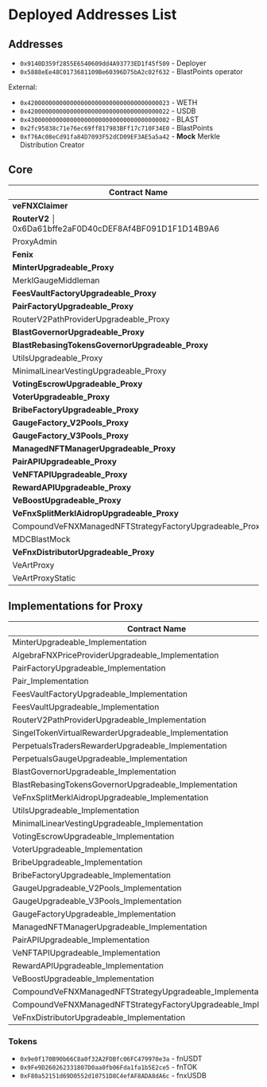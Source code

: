 # Deployed Addresses List

## Addresses
- `0x9140D359f2855E6540609dd4A93773ED1f45f509` - Deployer
- `0x5888eEe48C0173681109Be60396D75bA2c02f632` - BlastPoints operator

External:
- `0x4200000000000000000000000000000000000023` - WETH
- `0x4200000000000000000000000000000000000022` - USDB
- `0x4300000000000000000000000000000000000002` - BLAST
- `0x2fc95838c71e76ec69ff817983BFf17c710F34E0` - BlastPoints
- `0xf76Ac08eCd91fa84D7093F52dCD09EF3AE5a5a42` - **Mock** Merkle Distribution Creator

## Core
| Contract Name                                    | Address                                      |
| ------------------------------------------------ | -------------------------------------------- |
| **veFNXClaimer**                                  |  0x89A4a91aA2C5abC72531D9075AD890d23b234F58 |
| **RouterV2**                                      │ 0x6Da61bffe2aF0D40cDEF8Af4BF091D1F1D14B9A6 |
| ProxyAdmin                                       | 0x9502993595815b1Fa674C5133F42C3919a696bEc   |
| **Fenix**                                            | 0xA12E4649fdDDEFD0FB390e4D4fb34fFbd2834fA6   |
| **MinterUpgradeable_Proxy**                          | 0xDA283872Fc205f56cE5b0268D719373dc33e35dA   |
| MerklGaugeMiddleman                              | 0x6cA5683422A1A5A854e213120E8bd72cB2FdDf85   |
| **FeesVaultFactoryUpgradeable_Proxy**                | 0xa3103248290399cc2655b68f0038ce590ce8639E   |
| **PairFactoryUpgradeable_Proxy**                     | 0x514AeBB1526a08DB1dB97616F281fa30F7FAB6B3   |
| RouterV2PathProviderUpgradeable_Proxy            | 0xf49b7D01E9A5d3331b2995Fc049e9CBF29db0648   |
| **BlastGovernorUpgradeable_Proxy**                   | 0x5D72e06D2A2d9b897Ea84Cd88606Ad9E40ba4228   |
| **BlastRebasingTokensGovernorUpgradeable_Proxy**     | 0x76da5656DEa3D8A8111aB749042f98103198332F   |
| UtilsUpgradeable_Proxy                           | 0xcE0dc336D6059847f89cDac71F313607c0996225   |
| MinimalLinearVestingUpgradeable_Proxy            | 0x8Fe5b818D4d7a0c75d9fEF3dd823376322c57820   |
| **VotingEscrowUpgradeable_Proxy**                    | 0xd19D6CfB8Dd04Ea6B74C7d771D6EC912C50c0e34   |
| **VoterUpgradeable_Proxy**                           | 0x7936D81EF0548bd8dC9fDa5d3C1204b8def8CB43   |
| **BribeFactoryUpgradeable_Proxy**                    | 0x1B52578d4f504ED3f9251AE349dC094f60B382f3   |
| **GaugeFactory_V2Pools_Proxy**                       | 0xe18aE06D762370615664e9a14C6Eaa1bed6D203e   |
| **GaugeFactory_V3Pools_Proxy**                       | 0xedD8172FD89f615b873Ca01f5b94A8C899616e47   |
| **ManagedNFTManagerUpgradeable_Proxy**               | 0xcc5b8187F5bF5f344153a1045b1a4505ccd007f9   |
| **PairAPIUpgradeable_Proxy**                         | 0x6074fa138160aa81f3082FF1684a5d089D9B1f99   |
| **VeNFTAPIUpgradeable_Proxy**                        | 0x938DdfB6b96461287c4d5d919a559a8DD69f915C   |
| **RewardAPIUpgradeable_Proxy**                       | 0x43002697555743241155ee8b950F2075fD085F32   |
| **VeBoostUpgradeable_Proxy**                         | 0x20ba4388a1ef501F1fD055a39c4e303eCf5a1660   |
| **VeFnxSplitMerklAidropUpgradeable_Proxy**        |  0x4BcC88B000C02075115275d5BB1e4133Ed1BD068|
| CompoundVeFNXManagedNFTStrategyFactoryUpgradeable_Proxy | 0xd0fDb76bb8B5AF997442a54f4F9C90dfef481938  |
| MDCBlastMock                                     | 0x384da1d3e1a80a2bD49A3d3E36C74c7b4032dD01   |
| **VeFnxDistributorUpgradeable_Proxy** | 0xC69d09854EED4692603BA40e47Ed180f043a1414 |
| VeArtProxy | 0x3e98cae0fCA85A85F7AA6b591B87973D3cA168e9| 
| VeArtProxyStatic | 0xbDf98125C4012D0E8871B4686b5cFC8d1e70EE4e |


## Implementations for Proxy
| Contract Name                                           | Address                                      |
| ------------------------------------------------------- | -------------------------------------------- |
| MinterUpgradeable_Implementation                        | 0x2823d09A5b1B162f5192C4B10Fa85B015bFAD4fB   |
| AlgebraFNXPriceProviderUpgradeable_Implementation        | 0x9Ac737DB1768272C8711B168560a41e989A6f77A   |
| PairFactoryUpgradeable_Implementation                   | 0xbdaf5fc15D03FE670C974a2083a3892d21762449   |
| Pair_Implementation                                     | 0x71F9683e343309d7D7A235199f891a254CeC9eF7   |
| FeesVaultFactoryUpgradeable_Implementation              | 0xf873BaE7A0173704503c4c43b57348eb7d41Eae0   |
| FeesVaultUpgradeable_Implementation                     | 0x6F7f0Ab5505A679f9cD593E81afcE2Ee54b2f61B   |
| RouterV2PathProviderUpgradeable_Implementation          | 0x8CBEad3ceA2b44669d7a1C8FCb7A2CFB62416df6   |
| SingelTokenVirtualRewarderUpgradeable_Implementation     | 0x049c0D47aE36b67B1C74668071B30D4dF5590Fa7   |
| PerpetualsTradersRewarderUpgradeable_Implementation      | 0xaa4e8563C477907a410B871b2e27056Dc3d4aD32   |
| PerpetualsGaugeUpgradeable_Implementation               | 0x88d8aE0B24fcB16845788810a298131CfD12f45f   |
| BlastGovernorUpgradeable_Implementation                 | 0x032a4Bdd9c98abf3c8d4D29a540c29f57b393252   |
| BlastRebasingTokensGovernorUpgradeable_Implementation   | 0x9d830b8452818Bf9f5834B26E395eEb3A51d7693   |
| VeFnxSplitMerklAidropUpgradeable_Implementation         | 0xc32160bC7841aedB9b594DB6641320746bb6aAB1   |
| UtilsUpgradeable_Implementation                         | 0x7A2A229bB0FC58628448437Cc94db06FF1730550   |
| MinimalLinearVestingUpgradeable_Implementation          | 0x72B6a4200E66530C3e9D8Bc9bE4769119B5305E7   |
| VotingEscrowUpgradeable_Implementation                  | 0xd8808140f6ea77238d5EFb7aa3E1c525994CbaDc   |
| VoterUpgradeable_Implementation                         | 0xf9A192556C2FF8329Ff9D0C4f610e46585735e79   |
| BribeUpgradeable_Implementation                         | 0x4b7EF81cB931b50b20FdB04439515aC52a1CFC2D   |
| BribeFactoryUpgradeable_Implementation                  | 0xa76C4Cd922541d3b7680Dca1b4d025825605C1Ca   |
| GaugeUpgradeable_V2Pools_Implementation                         | 0xD9709Ef4b0D0A60655830E16CFBF6ADaE756caA5   |
| GaugeUpgradeable_V3Pools_Implementation                         | 0x25a92F38002802388f4f489AA57C502DFD3c7338   |
| GaugeFactoryUpgradeable_Implementation                  | 0x72b17eC1765969445e931615D13042BA83be5714   |
| ManagedNFTManagerUpgradeable_Implementation             | 0x8D7939508bAC0ff8C3E18B0C01d76D9A39BB2640   |
| PairAPIUpgradeable_Implementation                       | 0xA31f3c621b68435811baC8634A2a84746d5c2a67   |
| VeNFTAPIUpgradeable_Implementation                      | 0x11c3173830d4968C5F0ac00BC29489e41123554f   |
| RewardAPIUpgradeable_Implementation                     | 0x725D1540c0Fd73dBe34287490dd1C37414cf7E09   |
| VeBoostUpgradeable_Implementation                       | 0x5D384d12fFBB876DbFd18EC2F8C08d34FB057590   |
| CompoundVeFNXManagedNFTStrategyUpgradeable_Implementation| 0x47a95acbFC949802916151050Dea668aB9AC427a   |
| CompoundVeFNXManagedNFTStrategyFactoryUpgradeable_Implementation | 0xe2262A0f2FEcB10C33C5344aef485a09CE5CbdB8  |
| VeFnxDistributorUpgradeable_Implementation | 0xDE303e84118ed3fFbe5424123a0189DA166A3858 |
  
### Tokens
- `0x9e0f170B90b66C8a0f32A2FDBfc06FC479970e3a` - fnUSDT
- `0x9Fe9D260262331807D0aa0fb06Fda1fa1b5E2ce5` - fnTOK
- `0xF80a52151d69D0552d10751D8C4efAF8ADA8dA6c` - fnxUSDB